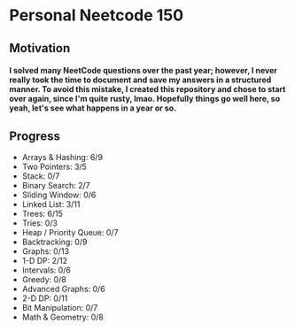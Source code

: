 # Personal Neetcode 150
## Motivation
#### I solved many NeetCode questions over the past year; however, I never really took the time to document and save my answers in a structured manner. To avoid this mistake, I created this repository and chose to start over again, since I'm quite rusty, lmao. Hopefully things go well here, so yeah, let's see what happens in a year or so.

## Progress
- Arrays & Hashing: 6/9
- Two Pointers: 3/5
- Stack: 0/7
- Binary Search: 2/7
- Sliding Window: 0/6
- Linked List: 3/11
- Trees: 6/15
- Tries: 0/3
- Heap / Priority Queue: 0/7
- Backtracking: 0/9
- Graphs: 0/13
- 1-D DP: 2/12
- Intervals: 0/6
- Greedy: 0/8
- Advanced Graphs: 0/6
- 2-D DP: 0/11
- Bit Manipulation: 0/7
- Math & Geometry: 0/8